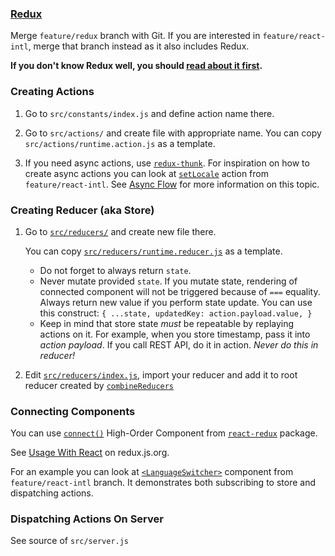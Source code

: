 ### [Redux](http://redux.js.org/index.html)

Merge `feature/redux` branch with Git. If you are interested in `feature/react-intl`, merge that
branch instead as it also includes Redux.

**If you don't know Redux well, you should [read about it first](http://redux.js.org/docs/basics/index.html).**

### Creating Actions

1.  Go to `src/constants/index.js` and define action name there.

2.  Go to `src/actions/` and create file with appropriate name. You can copy
    `src/actions/runtime.action.js` as a template.

3.  If you need async actions, use [`redux-thunk`](https://github.com/gaearon/redux-thunk#readme).
    For inspiration on how to create async actions you can look at
    [`setLocale`](https://github.com/kriasoft/react-starter-kit/blob/feature/react-intl/src/actions/intl.js)
    action from `feature/react-intl`.
    See [Async Flow](http://redux.js.org/docs/advanced/AsyncFlow.html) for more information on this
    topic.

### Creating Reducer (aka Store)

1.  Go to [`src/reducers/`](https://github.com/kriasoft/react-starter-kit/tree/feature/redux/src/reducers) and create new file there.

    You can copy [`src/reducers/runtime.reducer.js`](https://github.com/kriasoft/react-starter-kit/tree/feature/redux/src/reducers/runtime.reducer.js) as a template.

    * Do not forget to always return `state`.
    * Never mutate provided `state`.
      If you mutate state, rendering of connected component will not be triggered because of `===` equality.
      Always return new value if you perform state update.
      You can use this construct: `{ ...state, updatedKey: action.payload.value, }`
    * Keep in mind that store state _must_ be repeatable by replaying actions on it.
      For example, when you store timestamp, pass it into _action payload_.
      If you call REST API, do it in action. _Never do this in reducer!_

2.  Edit [`src/reducers/index.js`](https://github.com/kriasoft/react-starter-kit/tree/feature/redux/src/reducers/index.js), import your reducer and add it to root reducer created by
    [`combineReducers`](http://redux.js.org/docs/api/combineReducers.html)

### Connecting Components

You can use [`connect()`](https://github.com/reactjs/react-redux/blob/master/docs/api.md#connectmapstatetoprops-mapdispatchtoprops-mergeprops-options) High-Order Component from [`react-redux`](https://github.com/reactjs/react-redux#readme) package.

See [Usage With React](http://redux.js.org/docs/basics/UsageWithReact.html) on redux.js.org.

For an example you can look at
[`<LanguageSwitcher>`](https://github.com/kriasoft/react-starter-kit/blob/feature/react-intl/src/components/LanguageSwitcher/LanguageSwitcher.js)
component from `feature/react-intl` branch. It demonstrates both subscribing to store and dispatching actions.

### Dispatching Actions On Server

See source of `src/server.js`
